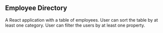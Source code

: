 ## Employee Directory
A React application with a table of employees. User can sort the table by at least one category. User can filter the users by at least one property.